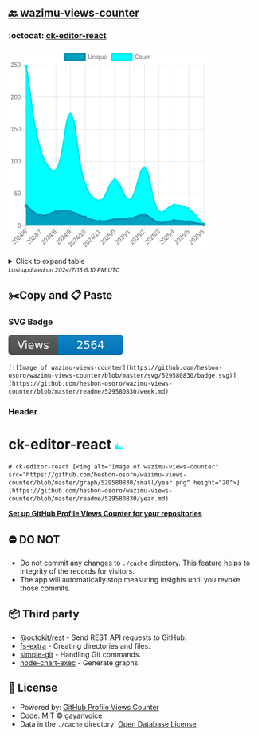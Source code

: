 ## [🔙 wazimu-views-counter](https://github.com/hesbon-osoro/wazimu-views-counter)

### :octocat: [ck-editor-react](https://github.com/hesbon-osoro/ck-editor-react)
![Image of wazimu-views-counter](https://github.com/hesbon-osoro/wazimu-views-counter/blob/master/graph/529580830/large/year.png)

<details>
	<summary>Click to expand table</summary>
	<h2>:calendar: Year Page Views Table</h2>
<table>
	<tr>
		<th>
			Last Updated
		</th>
		<th>
			Unique
		</th>
		<th>
			Count
		</th>
	</tr>
	<tr>
		<td>
			<code>2024/7/1</code>
		</td>
		<td>
			<code>2</code>
		</td>
		<td>
			<code>2</code>
		</td>
	</tr>
	<tr>
		<td>
			<code>2024/6/1</code>
		</td>
		<td>
			<code>6</code>
		</td>
		<td>
			<code>26</code>
		</td>
	</tr>
	<tr>
		<td>
			<code>2024/5/1</code>
		</td>
		<td>
			<code>8</code>
		</td>
		<td>
			<code>32</code>
		</td>
	</tr>
	<tr>
		<td>
			<code>2024/4/1</code>
		</td>
		<td>
			<code>5</code>
		</td>
		<td>
			<code>22</code>
		</td>
	</tr>
	<tr>
		<td>
			<code>2024/3/1</code>
		</td>
		<td>
			<code>17</code>
		</td>
		<td>
			<code>90</code>
		</td>
	</tr>
	<tr>
		<td>
			<code>2024/2/1</code>
		</td>
		<td>
			<code>11</code>
		</td>
		<td>
			<code>40</code>
		</td>
	</tr>
	<tr>
		<td>
			<code>2024/1/1</code>
		</td>
		<td>
			<code>10</code>
		</td>
		<td>
			<code>71</code>
		</td>
	</tr>
	<tr>
		<td>
			<code>2023/12/1</code>
		</td>
		<td>
			<code>7</code>
		</td>
		<td>
			<code>39</code>
		</td>
	</tr>
	<tr>
		<td>
			<code>2023/11/1</code>
		</td>
		<td>
			<code>13</code>
		</td>
		<td>
			<code>64</code>
		</td>
	</tr>
	<tr>
		<td>
			<code>2023/10/1</code>
		</td>
		<td>
			<code>22</code>
		</td>
		<td>
			<code>173</code>
		</td>
	</tr>
	<tr>
		<td>
			<code>2023/9/1</code>
		</td>
		<td>
			<code>22</code>
		</td>
		<td>
			<code>86</code>
		</td>
	</tr>
	<tr>
		<td>
			<code>2023/8/1</code>
		</td>
		<td>
			<code>16</code>
		</td>
		<td>
			<code>116</code>
		</td>
	</tr>
	<tr>
		<td>
			<code>2023/7/1</code>
		</td>
		<td>
			<code>31</code>
		</td>
		<td>
			<code>248</code>
		</td>
	</tr>
</table>

</details>
<small><i>Last updated on 2024/7/13 6:10 PM UTC</i></small>

## ✂️Copy and 📋 Paste
### SVG Badge
[![Image of wazimu-views-counter](https://github.com/hesbon-osoro/wazimu-views-counter/blob/master/svg/529580830/badge.svg)](https://github.com/hesbon-osoro/wazimu-views-counter/blob/master/readme/529580830/week.md)
```readme
[![Image of wazimu-views-counter](https://github.com/hesbon-osoro/wazimu-views-counter/blob/master/svg/529580830/badge.svg)](https://github.com/hesbon-osoro/wazimu-views-counter/blob/master/readme/529580830/week.md)
```
### Header
# ck-editor-react [<img alt="Image of wazimu-views-counter" src="https://github.com/hesbon-osoro/wazimu-views-counter/blob/master/graph/529580830/small/year.png" height="20">](https://github.com/hesbon-osoro/wazimu-views-counter/blob/master/readme/529580830/year.md)
```readme
# ck-editor-react [<img alt="Image of wazimu-views-counter" src="https://github.com/hesbon-osoro/wazimu-views-counter/blob/master/graph/529580830/small/year.png" height="20">](https://github.com/hesbon-osoro/wazimu-views-counter/blob/master/readme/529580830/year.md)
```
[**Set up GitHub Profile Views Counter for your repositories**](https://github.com/gayanvoice/github-profile-views-counter)
## ⛔ DO NOT
- Do not commit any changes to `./cache` directory. This feature helps to integrity of the records for visitors.
- The app will automatically stop measuring insights until you revoke those commits.
## 📦 Third party

- [@octokit/rest](https://www.npmjs.com/package/@octokit/rest) - Send REST API requests to GitHub.
- [fs-extra](https://www.npmjs.com/package/fs-extra) - Creating directories and files.
- [simple-git](https://www.npmjs.com/package/simple-git) - Handling Git commands.
- [node-chart-exec](https://www.npmjs.com/package/node-chart-exec) - Generate graphs.
## 📄 License
- Powered by: [GitHub Profile Views Counter](https://github.com/gayanvoice/github-profile-views-counter)
- Code: [MIT](./LICENSE) © [gayanvoice](https://github.com/gayanvoice/github-profile-views-counter)
- Data in the `./cache` directory: [Open Database License](https://opendatacommons.org/licenses/odbl/1-0/)